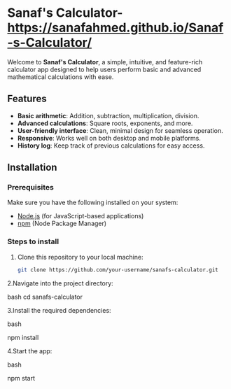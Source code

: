 # Sanaf's Calculator- https://sanafahmed.github.io/Sanaf-s-Calculator/

Welcome to **Sanaf's Calculator**, a simple, intuitive, and feature-rich calculator app designed to help users perform basic and advanced mathematical calculations with ease.

## Features

- **Basic arithmetic**: Addition, subtraction, multiplication, division.
- **Advanced calculations**: Square roots, exponents, and more.
- **User-friendly interface**: Clean, minimal design for seamless operation.
- **Responsive**: Works well on both desktop and mobile platforms.
- **History log**: Keep track of previous calculations for easy access.

## Installation

### Prerequisites

Make sure you have the following installed on your system:

- [Node.js](https://nodejs.org/en/) (for JavaScript-based applications)
- [npm](https://www.npmjs.com/) (Node Package Manager)

### Steps to install

1. Clone this repository to your local machine:

   ```bash
   git clone https://github.com/your-username/sanafs-calculator.git


2.Navigate into the project directory:

bash
cd sanafs-calculator


3.Install the required dependencies:

bash

npm install


4.Start the app:

bash

npm start






